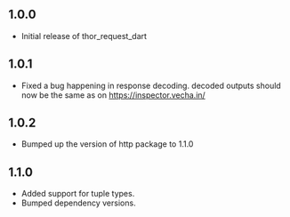 ## 1.0.0

* Initial release of thor_request_dart

## 1.0.1

* Fixed a bug happening in response decoding. decoded outputs should now be the same as on https://inspector.vecha.in/

## 1.0.2

* Bumped up the version of http package to 1.1.0


## 1.1.0

* Added support for tuple types.
* Bumped dependency versions.
